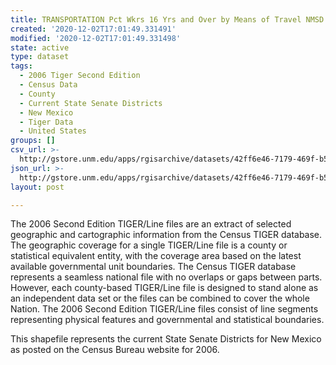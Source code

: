 ```yaml
---
title: TRANSPORTATION Pct Wkrs 16 Yrs and Over by Means of Travel NMSD 2000
created: '2020-12-02T17:01:49.331491'
modified: '2020-12-02T17:01:49.331498'
state: active
type: dataset
tags:
  - 2006 Tiger Second Edition
  - Census Data
  - County
  - Current State Senate Districts
  - New Mexico
  - Tiger Data
  - United States
groups: []
csv_url: >-
  http://gstore.unm.edu/apps/rgisarchive/datasets/42ff6e46-7179-469f-b51e-c6c2eb8bbb6b/nms297data106812997_sts_view.derived.csv
json_url: >-
  http://gstore.unm.edu/apps/rgisarchive/datasets/42ff6e46-7179-469f-b51e-c6c2eb8bbb6b/nms297data106812997_sts_view.derived.json
layout: post

---
```

The 2006 Second Edition TIGER/Line files are an extract of selected geographic and cartographic information from the Census TIGER database.  The geographic coverage for a single TIGER/Line file is a county or statistical equivalent entity, with the coverage area based on the latest available governmental unit boundaries. The Census TIGER database represents a seamless national file with no overlaps or gaps between parts.  However, each county-based TIGER/Line file is designed to stand alone as an independent data set or the files can be combined to cover the whole Nation.  The 2006 Second Edition  TIGER/Line files consist of line segments representing physical features and governmental and statistical boundaries.  

This shapefile represents the current State Senate Districts for New Mexico as posted on the Census Bureau website for 2006.
